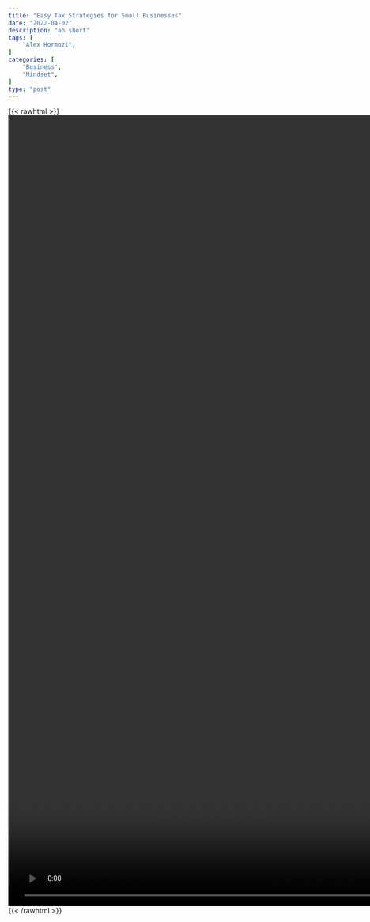 ```yaml
---
title: "Easy Tax Strategies for Small Businesses"
date: "2022-04-02"
description: "ah short"
tags: [
    "Alex Hormozi",
]
categories: [
    "Business",
    "Mindset",
]
type: "post"
---
```

{{< rawhtml >}}
    <video style="height:40vh;width:auto" overflow="hidden" controls>
        <source src="https://clips.dev00ps.com/Alex%20Hormozi/Tax%20Loophole%20for%20Small%20Business%20Owners.mp4" type="video/mp4"> 
    </video>
{{< /rawhtml >}}